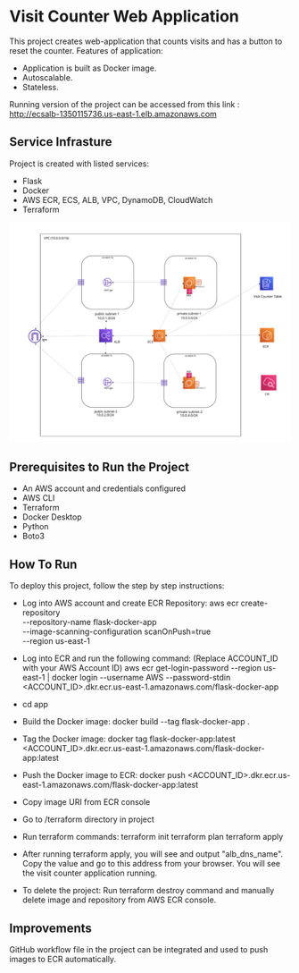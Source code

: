 # Visit Counter Web Application

This project creates web-application that counts visits and has a button to reset the counter. 
Features of application: 
- Application is built as Docker image.
- Autoscalable.
- Stateless.

Running version of the project can be accessed from this link : http://ecsalb-1350115736.us-east-1.elb.amazonaws.com

## Service Infrasture

Project is created with listed services:

- Flask
- Docker
- AWS ECR, ECS, ALB, VPC, DynamoDB, CloudWatch
- Terraform

![Alt text](Architecture.png)


## Prerequisites to Run the Project 

- An AWS account and credentials configured
- AWS CLI
- Terraform 
- Docker Desktop
- Python
- Boto3

## How To Run

To deploy this project, follow the step by step instructions:

- Log into AWS account and create ECR Repository: 
aws ecr create-repository \
    --repository-name flask-docker-app \
    --image-scanning-configuration scanOnPush=true \
    --region us-east-1

- Log into ECR and run the following command: (Replace ACCOUNT_ID with your AWS Account ID)
aws ecr get-login-password --region us-east-1 | docker login --username AWS --password-stdin <ACCOUNT_ID>.dkr.ecr.us-east-1.amazonaws.com/flask-docker-app

- cd app

- Build the Docker image:
docker build --tag flask-docker-app .

- Tag the Docker image:
docker tag flask-docker-app:latest <ACCOUNT_ID>.dkr.ecr.us-east-1.amazonaws.com/flask-docker-app:latest

- Push the Docker image to ECR:
docker push <ACCOUNT_ID>.dkr.ecr.us-east-1.amazonaws.com/flask-docker-app:latest

- Copy image URI from ECR console
 
- Go to /terraform directory in project

- Run terraform commands:
terraform init
terraform plan
terraform apply 

- After running terraform apply, you will see and output "alb_dns_name". 
Copy the value and go to this address from your browser. You will see the visit counter application running. 

- To delete the project:
Run terraform destroy command and manually delete image and repository from AWS ECR console.

## Improvements

GitHub workflow file in the project can be integrated and used to push images to ECR automatically.
